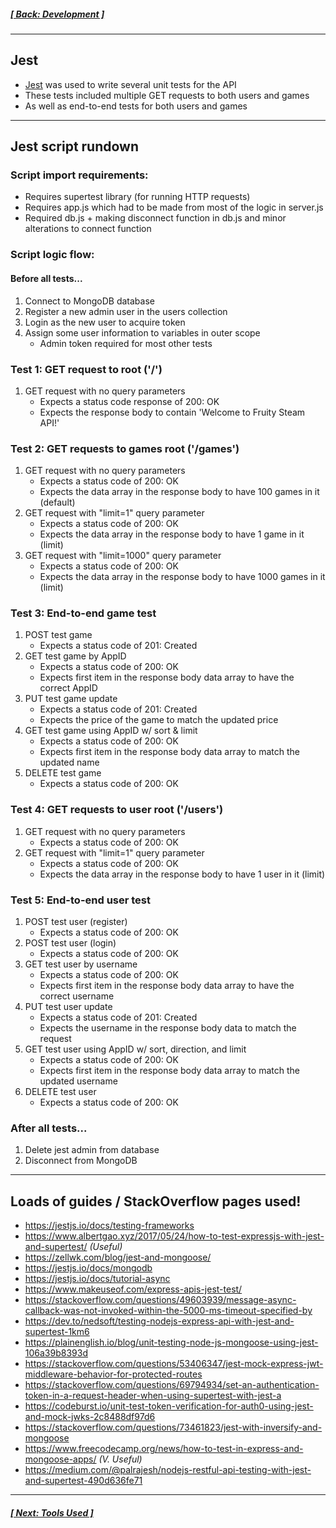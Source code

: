 ##### [[ Back: Development ]](3-Development.md)

<hr>

## Jest
- [Jest](https://jestjs.io) was used to write several unit tests for the API
- These tests included multiple GET requests to both users and games
- As well as end-to-end tests for both users and games

<hr>

## Jest script rundown
### Script import requirements:
- Requires supertest library (for running HTTP requests)
- Requires app.js which had to be made from most of the logic in server.js
- Required db.js + making disconnect function in db.js and minor alterations to connect function

### Script logic flow:
#### Before all tests...
1. Connect to MongoDB database
2. Register a new admin user in the users collection
3. Login as the new user to acquire token
4. Assign some user information to variables in outer scope
   - Admin token required for most other tests

### Test 1: GET request to root ('/')
1. GET request with no query parameters
   - Expects a status code response of 200: OK
   - Expects the response body to contain 'Welcome to Fruity Steam API!'

### Test 2: GET requests to games root ('/games')
1. GET request with no query parameters
   - Expects a status code of 200: OK
   - Expects the data array in the response body to have 100 games in it (default)
2. GET request with "limit=1" query parameter
   - Expects a status code of 200: OK
   - Expects the data array in the response body to have 1 game in it (limit)
3. GET request with "limit=1000" query parameter
    - Expects a status code of 200: OK
    - Expects the data array in the response body to have 1000 games in it (limit)

### Test 3: End-to-end game test
1. POST test game
    - Expects a status code of 201: Created
2. GET test game by AppID
    - Expects a status code of 200: OK
    - Expects first item in the response body data array to have the correct AppID
3. PUT test game update
    - Expects a status code of 201: Created
    - Expects the price of the game to match the updated price
4. GET test game using AppID w/ sort & limit
    - Expects a status code of 200: OK
    - Expects first item in the response body data array to match the updated name
5. DELETE test game
    - Expects a status code of 200: OK

### Test 4: GET requests to user root ('/users')
1. GET request with no query parameters
    - Expects a status code of 200: OK
2. GET request with "limit=1" query parameter
    - Expects a status code of 200: OK
    - Expects the data array in the response body to have 1 user in it (limit)

### Test 5: End-to-end user test
1. POST test user (register)
    - Expects a status code of 200: OK
2. POST test user (login)
    - Expects a status code of 200: OK
3. GET test user by username
    - Expects a status code of 200: OK
    - Expects first item in the response body data array to have the correct username
4. PUT test user update
    - Expects a status code of 201: Created
    - Expects the username in the response body data to match the request
5. GET test user using AppID w/ sort, direction, and limit
    - Expects a status code of 200: OK
    - Expects first item in the response body data array to match the updated username
6. DELETE test user
    - Expects a status code of 200: OK

### After all tests...
1. Delete jest admin from database
2. Disconnect from MongoDB

<hr>

## Loads of guides / StackOverflow pages used!
- https://jestjs.io/docs/testing-frameworks
- https://www.albertgao.xyz/2017/05/24/how-to-test-expressjs-with-jest-and-supertest/ *(Useful)*
- https://zellwk.com/blog/jest-and-mongoose/
- https://jestjs.io/docs/mongodb
- https://jestjs.io/docs/tutorial-async
- https://www.makeuseof.com/express-apis-jest-test/
- https://stackoverflow.com/questions/49603939/message-async-callback-was-not-invoked-within-the-5000-ms-timeout-specified-by
- https://dev.to/nedsoft/testing-nodejs-express-api-with-jest-and-supertest-1km6
- https://plainenglish.io/blog/unit-testing-node-js-mongoose-using-jest-106a39b8393d
- https://stackoverflow.com/questions/53406347/jest-mock-express-jwt-middleware-behavior-for-protected-routes
- https://stackoverflow.com/questions/69794934/set-an-authentication-token-in-a-request-header-when-using-supertest-with-jest-a
- https://codeburst.io/unit-test-token-verification-for-auth0-using-jest-and-mock-jwks-2c8488df97d6
- https://stackoverflow.com/questions/73461823/jest-with-inversify-and-mongoose
- https://www.freecodecamp.org/news/how-to-test-in-express-and-mongoose-apps/ *(V. Useful)*
- https://medium.com/@palrajesh/nodejs-restful-api-testing-with-jest-and-supertest-490d636fe71

<hr>

##### [[ Next: Tools Used ]](5-ToolsUsed.md)

